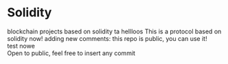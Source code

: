 # Solidity
blockchain projects based on solidity
ta
hellloos
This is a protocol based on solidity now! adding new comments: this repo is public, you can use it!
<br />
test nowe
<br />
Open to public, feel free to insert any commit
